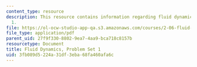 ```yaml
---
content_type: resource
description: This resource contains information regarding fluid dynamics problem set
  1.
file: https://ol-ocw-studio-app-qa.s3.amazonaws.com/courses/2-06-fluid-dynamics-spring-2013/3fb089d5224a31df3eba68fa460afa6c_MIT2_06S13_ps2.pdf
file_type: application/pdf
parent_uid: 27f9f330-8802-9ea7-4aa9-bca718c8157b
resourcetype: Document
title: Fluid Dynamics, Problem Set 1
uid: 3fb089d5-224a-31df-3eba-68fa460afa6c
---
```

